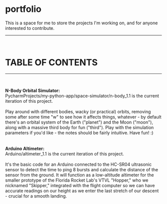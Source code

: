 # portfolio <br>
This is a space for me to store the projects I'm working on, and for anyone interested to contribute.
<hr><br>

# TABLE OF CONTENTS <br>
<hr><br>

<b>N-Body Orbital Simulator:</b><br>
PycharmProjects/my-python-app/space-simulator/n-body_1.1 is the current iteration of this project. <br><br>
Play around with different bodies, wacky (or practical) orbits, removing some after some time "w" to see how it affects things, whatever - by default there's an orbital system of the Earth ("planet") and the Moon ("moon"), along with a massive third body for fun ("third"). Play with the simulation parameters if you'd like - the notes should be fairly intuitive. Have fun! :)
<br><br><br>
<b>Arduino Altimeter:</b><br>
Arduino/altimeter_1.1 is the current iteration of this project. <br><br>
It's the basic code for an Arduino connected to the HC-SR04 ultrasonic sensor to detect the time to ping 8 bursts and calculate the distance of the sensor from the ground. It will function as a low-altitude altimeter for the smaller prototype of the Florida Rocket Lab's VTVL "Hopper," who we nicknamed "Skipper," integrated with the flight computer so we can have accurate readings on our height as we enter the last stretch of our descent - crucial for a smooth landing. 
